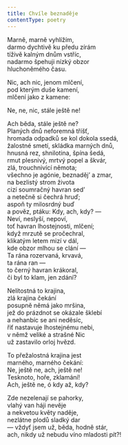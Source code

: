 ```yaml
---
title: Chvíle beznaděje
contentType: poetry
---
```


Marně, marně vyhlížím,  
darmo dychtivě ku předu zírám  
tíživě kalným dnům vstříc,  
nadarmo špehuji nízký obzor  
hluchoněmého času.

Nic, ach nic, jenom mlčení,  
pod kterým duše kamení,  
mlčení jako z kamene:

Ne, ne, nic, stále ještě ne!

Ach běda, stále ještě ne?  
Planých dnů neforemná tříšť,  
hromada odpadků se kol dokola ssedá,  
žalostné smetí, skládka marných dnů,  
hnusná rez, shnilotina, špína šedá,  
rmut plesnivý, mrtvý popel a škvár,  
zlá, trouchnivící němota;  
všechno je agónie, beznaděj’ a zmar,  
na bezlistý strom života  
cizí soumračný havran sed’  
a netečně si čechrá hruď;  
aspoň ty milosrdný buď  
a pověz, ptáku: Kdy, ach, kdy? —  
Neví, neslyší, nepoví,  
toť havran lhostejnosti, mlčení;  
když mrzutě se pročechral,  
klikatým letem mizí v dál,  
kde obzor mlhou se clání —  
Ta rána rozervaná, krvavá,  
ta rána ran —  
to černý havran krákoral,  
či byl to klam, jen zdání?

Nelítostná to krajina,  
zlá krajina čekání  
posupně němá jako mršina,  
jež do prázdnot se okázale šklebí  
a nehanbíc se ani neděsíc,  
řiť nastavuje lhostejnému nebi,  
v němž veliké a strašné Nic  
už zastavilo orloj hvězd.

To přežalostná krajina jest  
marného, marného čekání:  
Ne, ještě ne, ach, ještě ne!  
Tesknoto, hoře, zklamání!  
Ach, ještě ne, ó kdy až, kdy?

Zde nezelenají se pahorky,  
vlahý van háji nevěje  
a nekvetou květy naděje,  
nezlátne plodů sladký dar  
— vždyť jsem už, běda, hodně stár,  
ach, nikdy už nebudu víno mladosti pít?!
